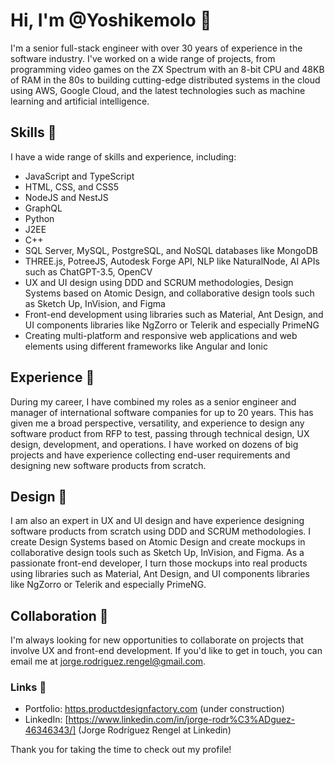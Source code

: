 # Hi, I'm @Yoshikemolo 👋

I'm a senior full-stack engineer with over 30 years of experience in the software industry. I've worked on a wide range of projects, from programming video games on the ZX Spectrum with an 8-bit CPU and 48KB of RAM in the 80s to building cutting-edge distributed systems in the cloud using AWS, Google Cloud, and the latest technologies such as machine learning and artificial intelligence.

## Skills 🌱
I have a wide range of skills and experience, including:

- JavaScript and TypeScript
- HTML, CSS, and CSS5
- NodeJS and NestJS
- GraphQL
- Python
- J2EE
- C++
- SQL Server, MySQL, PostgreSQL, and NoSQL databases like MongoDB
- THREE.js, PotreeJS, Autodesk Forge API, NLP like NaturalNode, AI APIs such as ChatGPT-3.5, OpenCV
- UX and UI design using DDD and SCRUM methodologies, Design Systems based on Atomic Design, and collaborative design tools such as Sketch Up, InVision, and Figma
- Front-end development using libraries such as Material, Ant Design, and UI components libraries like NgZorro or Telerik and especially PrimeNG
- Creating multi-platform and responsive web applications and web elements using different frameworks like Angular and Ionic

## Experience 🚀
During my career, I have combined my roles as a senior engineer and manager of international software companies for up to 20 years. This has given me a broad perspective, versatility, and experience to design any software product from RFP to test, passing through technical design, UX design, development, and operations. I have worked on dozens of big projects and have experience collecting end-user requirements and designing new software products from scratch.

## Design 🎨
I am also an expert in UX and UI design and have experience designing software products from scratch using DDD and SCRUM methodologies. I create Design Systems based on Atomic Design and create mockups in collaborative design tools such as Sketch Up, InVision, and Figma. As a passionate front-end developer, I turn those mockups into real products using libraries such as Material, Ant Design, and UI components libraries like NgZorro or Telerik and especially PrimeNG.

## Collaboration 👀
I'm always looking for new opportunities to collaborate on projects that involve UX and front-end development. If you'd like to get in touch, you can email me at jorge.rodriguez.rengel@gmail.com.

### Links 🔗
- Portfolio: [https.productdesignfactory.com](https.productdesignfactory.com) (under construction)
- LinkedIn: [https://www.linkedin.com/in/jorge-rodr%C3%ADguez-46346343/] (Jorge Rodríguez Rengel at Linkedin)

Thank you for taking the time to check out my profile!
